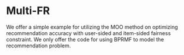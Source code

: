 # Multi-FR

We offer a simple example for utilizing the MOO method on optimizing recommendation accuracy with user-sided and item-sided fairness constraint. We only offer the code for using BPRMF to model the recommendation problem. 
